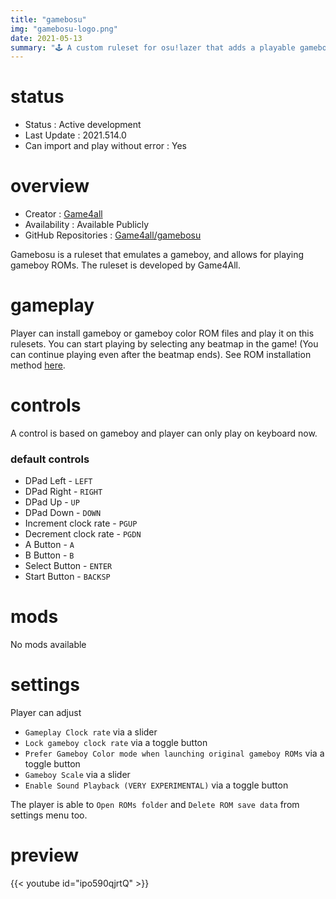 ```yaml
---
title: "gamebosu"
img: "gamebosu-logo.png"
date: 2021-05-13
summary: "🕹 A custom ruleset for osu!lazer that adds a playable gameboy."
---
```


# status

- Status : Active development
- Last Update : 2021.514.0
- Can import and play without error : Yes

# overview

- Creator : [Game4all](https://github.com/Game4all)
- Availability : Available Publicly
- GitHub Repositories : [Game4all/gamebosu](https://github.com/Game4all/gamebosu)

Gamebosu is a ruleset that emulates a gameboy, and allows for playing gameboy ROMs. The ruleset is developed by Game4All.

# gameplay

Player can install gameboy or gameboy color ROM files and play it on this rulesets. You can start playing by selecting any beatmap in the game! (You can continue playing even after the beatmap ends). See ROM installation method [here](https://github.com/Game4all/gamebosu#installation-instructions).

# controls

A control is based on gameboy and player can only play on keyboard now.

### default controls

- DPad Left - `LEFT`
- DPad Right - `RIGHT`
- DPad Up - `UP`
- DPad Down - `DOWN`
- Increment clock rate - `PGUP`
- Decrement clock rate - `PGDN`
- A Button - `A`
- B Button - `B`
- Select Button - `ENTER`
- Start Button - `BACKSP`

# mods

No mods available

# settings

Player can adjust

- `Gameplay Clock rate` via a slider
- `Lock gameboy clock rate` via a toggle button
- `Prefer Gameboy Color mode when launching original gameboy ROMs` via a toggle button
- `Gameboy Scale` via a slider
- `Enable Sound Playback (VERY EXPERIMENTAL)` via a toggle button

The player is able to `Open ROMs folder` and `Delete ROM save data` from settings menu too.

# preview

{{< youtube id="ipo590qjrtQ" >}}